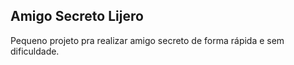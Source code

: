 ## Amigo Secreto Lijero

Pequeno projeto pra realizar amigo secreto de forma rápida e sem dificuldade.
